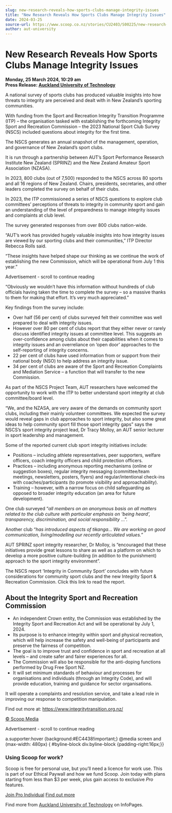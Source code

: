```yaml
---
slug: new-research-reveals-how-sports-clubs-manage-integrity-issues
title: "New Research Reveals How Sports Clubs Manage Integrity Issues"
date: 2024-03-25
source-url: https://www.scoop.co.nz/stories/CU2403/S00225/new-research-reveals-how-sports-clubs-manage-integrity-issues.htm
author: aut-university
---
```

New Research Reveals How Sports Clubs Manage Integrity Issues
=============================================================

**Monday, 25 March 2024, 10:29 am**  
**Press Release: [Auckland University of Technology](https://info.scoop.co.nz/Auckland_University_of_Technology)**

A national survey of sports clubs has produced valuable insights into how threats to integrity are perceived and dealt with in New Zealand’s sporting communities.

With funding from the Sport and Recreation Integrity Transition Programme (ITP) – the organisation tasked with establishing the forthcoming Integrity Sport and Recreation Commission – the 2023 National Sport Club Survey (NSCS) included questions about integrity for the first time.

The NSCS generates an annual snapshot of the management, operation, and governance of New Zealand’s sport clubs.

It is run through a partnership between AUT’s Sport Performance Research Institute New Zealand (SPRINZ) and the New Zealand Amateur Sport Association (NZASA).

In 2023, 800 clubs (out of 7,500) responded to the NSCS across 80 sports and all 16 regions of New Zealand. Chairs, presidents, secretaries, and other leaders completed the survey on behalf of their clubs.

In 2023, the ITP commissioned a series of NSCS questions to explore club committees’ perceptions of threats to integrity in community sport and gain an understanding of the level of preparedness to manage integrity issues and complaints at club level.

The survey generated responses from over 800 clubs nation-wide.

“AUT’s work has provided hugely valuable insights into how integrity issues are viewed by our sporting clubs and their communities,” ITP Director Rebecca Rolls said.

“These insights have helped shape our thinking as we continue the work of establishing the new Commission, which will be operational from July 1 this year.”

Advertisement - scroll to continue reading





“Obviously we wouldn’t have this information without hundreds of club officials having taken the time to complete the survey – so a massive thanks to them for making that effort. It’s very much appreciated.”

Key findings from the survey include:

*   Over half (56 per cent) of clubs surveyed felt their committee was well prepared to deal with integrity issues.
*   However over 80 per cent of clubs report that they either never or rarely discuss identified integrity issues at committee level. This suggests an over-confidence among clubs about their capabilities when it comes to integrity issues and an overreliance on ‘open door’ approaches to the self-reporting of integrity concerns.
*   22 per cent of clubs have used information from or support from their national body (NSO) to help address an integrity issue.
*   34 per cent of clubs are aware of the Sport and Recreation Complaints and Mediation Service – a function that will transfer to the new Commission.

As part of the NSCS Project Team, AUT researchers have welcomed the opportunity to work with the ITP to better understand sport integrity at club committee/board level.

“We, and the NZASA, are very aware of the demands on community sport clubs, including their mainly volunteer committees. We expected the survey would reveal gaps in club approaches to sport integrity, but also some great ideas to help community sport fill those sport integrity gaps” says the NSCS’s sport integrity project lead, Dr Tracy Molloy, an AUT senior lecturer in sport leadership and management.

Some of the reported current club sport integrity initiatives include:

*   Positions – including athlete representatives, peer supporters, welfare officers, coach integrity officers and child protection officers.
*   Practices – including anonymous reporting mechanisms (online or suggestion boxes), regular integrity messaging (committee/team meetings, newsletters, posters, flyers) and regular/intentional check-ins with coaches/participants (to promote visibility and approachability).
*   Training – however, with a narrow focus on child safeguarding as opposed to broader integrity education (an area for future development).

One club surveyed “_all members on an anonymous basis on all matters related to the club culture with particular emphasis on ‘being heard’, transparency, discrimination, and social responsibility_ …”.

Another club “_has introduced aspects of tikanga… We are working on good communication, living/modelling our recently articulated values.”_

AUT SPRINZ sport integrity researcher, Dr Molloy, is “encouraged that these initiatives provide great lessons to share as well as a platform on which to develop a more positive culture-building (in addition to the punishment) approach to the sport integrity environment”.

The NSCS report ‘Integrity in Community Sport’ concludes with future considerations for community sport clubs and the new Integrity Sport & Recreation Commission. Click this link to read the report.

About the Integrity Sport and Recreation Commission
---------------------------------------------------

*   An independent Crown entity, the Commission was established by the Integrity Sport and Recreation Act and will be operational by July 1, 2024.
*   Its purpose is to enhance integrity within sport and physical recreation, which will help increase the safety and well-being of participants and preserve the fairness of competition.
*   The goal is to improve trust and confidence in sport and recreation at all levels – and create safer and fairer experiences for all.
*   The Commission will also be responsible for the anti-doping functions performed by Drug Free Sport NZ.
*   It will set minimum standards of behaviour and processes for organisations and individuals (through an Integrity Code), and will provide education, training and guidance for sector organisations.

It will operate a complaints and resolution service, and take a lead role in improving our response to competition manipulation.

Find out more at: https://www.integritytransition.org.nz/

[© Scoop Media](http://www.scoop.co.nz/about/terms.html)  

Advertisement - scroll to continue reading



a.supporter:hover {background:#EC4438!important;} @media screen and (max-width: 480px) { #byline-block div.byline-block {padding-right:16px;}}

### Using Scoop for work?

Scoop is free for personal use, but you’ll need a licence for work use. This is part of our Ethical Paywall and how we fund Scoop. Join today with plans starting from less than $3 per week, plus gain access to exclusive _Pro_ features.  
  
[Join Pro Individual](https://pro.scoop.co.nz/Individual/?from=ProIn24) [Find out more](https://pro.scoop.co.nz/using-scoop-for-work/?from=ProIn24)

Find more from [Auckland University of Technology](https://info.scoop.co.nz/Auckland_University_of_Technology) on InfoPages.
